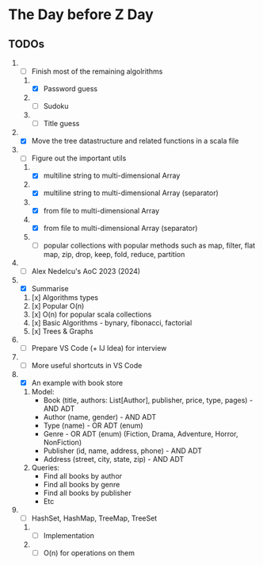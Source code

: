 # The Day before Z Day

## TODOs

1. - [ ] Finish most of the remaining algolrithms
   1. - [x] Password guess
   2. - [ ] Sudoku
   3. - [ ] Title guess
2. - [x] Move the tree datastructure and related functions in a scala file
3. - [ ] Figure out the important utils
    1. - [x] multiline string to multi-dimensional Array
    2. - [x] multiline string to multi-dimensional Array (separator)
    3. - [x] from file to multi-dimensional Array
    4. - [x] from file to multi-dimensional Array (separator)
    5. - [ ] popular collections with popular methods such as map, filter, flat map, zip, drop, keep, fold, reduce, partition
4. - [ ] Alex Nedelcu's AoC 2023 (2024)
5. - [x] Summarise
   1. [x] Algorithms types
   2. [x] Popular O(n)
   3. [x] O(n) for popular scala collections
   4. [x] Basic Algorithms - bynary, fibonacci, factorial
   5. [x] Trees & Graphs
6. - [ ] Prepare VS Code (+ IJ Idea) for interview
7. - [ ] More useful shortcuts in VS Code
8. - [x] An example with book store
   1. Model:
      - Book (title, authors: List[Author], publisher, price, type, pages) - AND ADT
      - Author (name, gender) - AND ADT
      - Type (name) - OR ADT (enum)
      - Genre - OR ADT (enum) (Fiction, Drama, Adventure, Horror, NonFiction)
      - Publisher (id, name, address, phone) - AND ADT
      - Address (street, city, state, zip) - AND ADT
   2. Queries:
      - Find all books by author
      - Find all books by genre
      - Find all books by publisher
      - Etc
9. - [ ] HashSet, HashMap, TreeMap, TreeSet
   1. - [ ] Implementation
   2. - [ ] O(n) for operations on them

